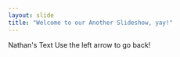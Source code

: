 ```yaml
---
layout: slide
title: "Welcome to our Another Slideshow, yay!"
---
```

Nathan's Text
Use the left arrow to go back!
